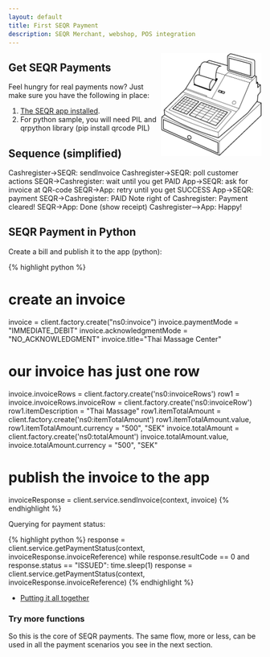 ```yaml
---
layout: default
title: First SEQR Payment
description: SEQR Merchant, webshop, POS integration
---
```


<img src="/assets/images/cash_register_bw.png" align="right" width="200px"/>

## Get SEQR Payments

Feel hungry for real payments now? Just make sure you have the following in place:

1. [The SEQR app installed](../../app/).
2. For python sample, you will need PIL and qrpython library (pip install qrcode PIL)

## Sequence (simplified)

<div class="diagram">
Cashregister->SEQR: sendInvoice
Cashregister->SEQR: poll customer actions
SEQR->Cashregister: wait until you get PAID
App->SEQR: ask for invoice at QR-code
SEQR->App: retry until you get SUCCESS
App->SEQR: payment
SEQR->Cashregister: PAID
Note right of Cashregister: Payment cleared!
SEQR->App: Done (show receipt)
Cashregister-->App: Happy!
</div>

<script>
 $(".diagram").sequenceDiagram({theme: 'hand'});
</script>

## SEQR Payment in Python

Create a bill and publish it to the app (python): 

{% highlight python %}
# create an invoice
invoice = client.factory.create("ns0:invoice")
invoice.paymentMode = "IMMEDIATE_DEBIT"
invoice.acknowledgmentMode = "NO_ACKNOWLEDGMENT"
invoice.title="Thai Massage Center"
# our invoice has just one row
invoice.invoiceRows = client.factory.create('ns0:invoiceRows')
row1 = invoice.invoiceRows.invoiceRow = client.factory.create('ns0:invoiceRow')
row1.itemDescription = "Thai Massage"
row1.itemTotalAmount = client.factory.create('ns0:itemTotalAmount')
row1.itemTotalAmount.value, row1.itemTotalAmount.currency = "500", "SEK"
invoice.totalAmount = client.factory.create('ns0:totalAmount')
invoice.totalAmount.value, invoice.totalAmount.currency = "500", "SEK"
# publish the invoice to the app
invoiceResponse = client.service.sendInvoice(context, invoice)
{% endhighlight %}

Querying for payment status:

{% highlight python %}
response = client.service.getPaymentStatus(context,
            invoiceResponse.invoiceReference)
while response.resultCode == 0 and response.status == "ISSUED":
    time.sleep(1)
    response = client.service.getPaymentStatus(context,
                invoiceResponse.invoiceReference)
{% endhighlight %}


* [Putting it all together](python-script) 


### Try more functions
So this is the core of SEQR payments. The same flow, more or less, can be used
in all the payment scenarios you see in the next section.
